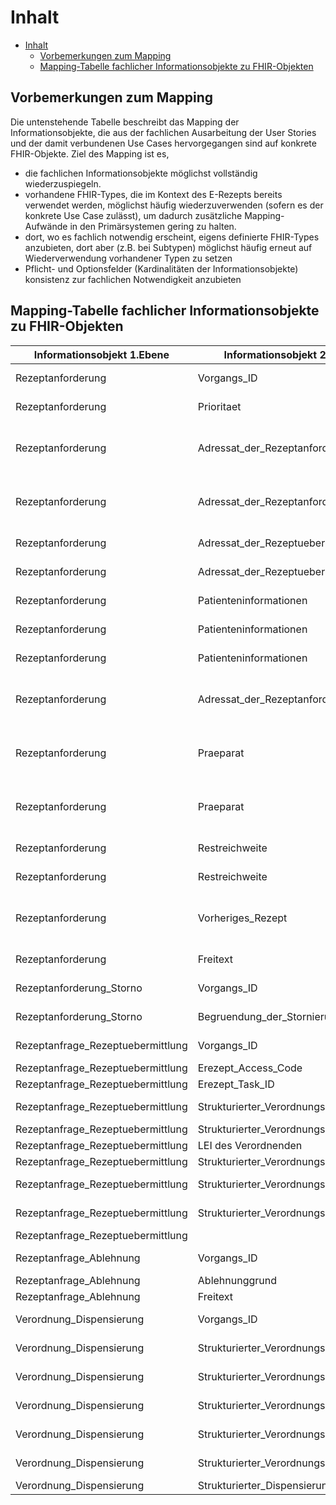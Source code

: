 
# <a id="Inhalt"></a>Inhalt

- [Inhalt](#Inhalt)
  - [Vorbemerkungen zum Mapping](#Vorbemerkungen-zum-Mapping)
  - [Mapping-Tabelle fachlicher Informationsobjekte zu FHIR-Objekten](#Mapping-Table)

## <a id="Vorbemerkungen-zum-Mapping"></a>Vorbemerkungen zum Mapping

Die untenstehende Tabelle beschreibt das Mapping der Informationsobjekte, die aus der fachlichen Ausarbeitung der User Stories und der damit verbundenen Use Cases hervorgegangen sind auf konkrete FHIR-Objekte. Ziel des Mapping ist es,

  - die fachlichen Informationsobjekte möglichst vollständig wiederzuspiegeln.
  - vorhandene FHIR-Types, die im Kontext des E-Rezepts bereits verwendet werden, möglichst häufig wiederzuverwenden (sofern es der konkrete Use Case zulässt), um dadurch zusätzliche Mapping-Aufwände in den Primärsystemen gering zu halten.
  - dort, wo es fachlich notwendig erscheint, eigens definierte FHIR-Types anzubieten, dort aber (z.B. bei Subtypen) möglichst häufig erneut auf Wiederverwendung vorhandener Typen zu setzen
  - Pflicht- und Optionsfelder (Kardinalitäten der Informationsobjekte) konsistenz zur fachlichen Notwendigkeit anzubieten


## <a id="Mapping-Table"></a>Mapping-Tabelle fachlicher Informationsobjekte zu FHIR-Objekten


|Informationsobjekt 1.Ebene|Informationsobjekt 2.Ebene|Informationsobjekt 3.Ebene|Kardinalität|mögliche Quelle(n)|FHIR-Type-Mapping|FHIR-Base-Type||
|---|---|---|---|---|---|---|---|
Rezeptanforderung|Vorgangs_ID|n/a|1..1|PS d. Pflegeeinrichtung / AVS|GEM_PR_ERP_MEDREQ_DispenseInformationBundle.GEM_PR_ERP_MEDREQ_MessageHeader.extension:VorgangsID|String
Rezeptanforderung|Prioritaet|n/a|0..1|Vorgängerverordnung / PS d. Pflegeeinrichtung / AVS|GEM_PR_ERP_MEDREQ_RequestBundle.GEM_PR_ERP_MEDREQ_MedicationRequest.priority|RequestPriority
Rezeptanforderung|Adressat_der_Rezeptanforderung|Telematik_ID|0..1|Vorgänger-DispenseInformationBundle / PS d. Pflegeeinrichtung / AVS|GEM_PR_ERP_MEDREQ_RequestBundle.GEM_PR_ERP_MEDREQ_MedicationRequest.requester.identifier:Telematik-ID|Identifier-Profil aus de.basisprofil
Rezeptanforderung|Adressat_der_Rezeptanforderung|Name|0..1|Vorgänger-DispenseInformationBundle / PS d. Pflegeeinrichtung / AVS|GEM_PR_ERP_MEDREQ_RequestBundle.GEM_PR_ERP_MEDREQ_MedicationRequest.requester.name:name|KBV_PR_Base_Datatype_Name
Rezeptanforderung|Adressat_der_Rezeptuebermittlung|Telematik_ID|1..1|PS d. Pflegeeinrichtung / AVS|GEM_PR_ERP_MEDREQ_RequestBundle.GEM_PR_ERP_MEDREQ_Organization [Bundle.entry:RequestingOrganization]|GEM_PR_ERP_MEDREQ_Organization
Rezeptanforderung|Adressat_der_Rezeptuebermittlung|Empfaenger_Typ|1..1|PS d. Pflegeeinrichtung / AVS|GEM_PR_ERP_MEDREQ_RequestBundle.GEM_PR_ERP_MEDREQ_MedicationRequest.extension.prescriptionDeliveryType|Coding
Rezeptanforderung|Patienteninformationen|KVNR|1..1|PS d. Pflegeeinrichtung / AVS|GEM_PR_ERP_MEDREQ_RequestBundle.KBV_PR_FOR_Patient.identifier:[versichertenId_GKV ODER versichertenID_pkv]|Identifier-Profil aus de.basisprofil
Rezeptanforderung|Patienteninformationen|Name|1..1|PS d. Pflegeeinrichtung / AVS|GEM_PR_ERP_MEDREQ_RequestBundle.KBV_PR_FOR_Patient.name|KBV_PR_Base_Datatype_Name
Rezeptanforderung|Patienteninformationen|Geburtstag|1..1|PS d. Pflegeeinrichtung / AVS|GEM_PR_ERP_MEDREQ_RequestBundle.KBV_PR_FOR_Patient.birthDate|date
Rezeptanforderung|Adressat_der_Rezeptanforderung||0..1|DispenseInformationBundle des Vorgängervorgangs / PS d. Pflegeeinrichtung / AVS|GEM_PR_ERP_MEDREQ_RequestBundle.KBV_PR_FOR_Practitioner|KBV_PR_FOR_Practitioner
Rezeptanforderung|Praeparat|Bezeichnung|1..1|DispenseInformationBundle des Vorgängervorgangs / PS d. Pflegeeinrichtung / AVS|GEM_PR_ERP_MEDREQ_RequestBundle.GEM_PR_ERP_MEDREQ_MedicationRequest.KBV_PR_ERP_Medication_*.code|
Rezeptanforderung|Praeparat|Packungsgroesse|1..1|DispenseInformationBundle des Vorgängervorgangs / PS d. Pflegeeinrichtung / AVS|GEM_PR_ERP_MEDREQ_RequestBundle.GEM_PR_ERP_MEDREQ_MedicationRequest.KBV_PR_ERP_Medication_*.amount|
Rezeptanforderung|Restreichweite|Anzahl_Resteinheiten|0..1|PS d. Pflegeeinrichtung / AVS|GEM_PR_ERP_MEDREQ_RequestBundle.GEM_PR_ERP_MEDREQ_MedicationRequest.extension:RemainingQuantity|SimpleQuantity
Rezeptanforderung|Restreichweite|Restreichweitendatum|0..1|PS d. Pflegeeinrichtung / AVS|GEM_PR_ERP_MEDREQ_RequestBundle.GEM_PR_ERP_MEDREQ_MedicationRequest.extension:RemainingRangeDate|date
Rezeptanforderung|Vorheriges_Rezept|n/a|0..1|DispenseInformationBundle des Vorgängervorgangs / PS d. Pflegeeinrichtung / AVS|GEM_PR_ERP_MEDREQ_RequestBundle.GEM_PR_ERP_MEDREQ_MedicationRequest.extension:PriorPrescriptionID|GEM_ERP_PR_PrescriptionId
Rezeptanforderung|Freitext|n/a|0..1|PS d. Pflegeeinrichtung / AVS|GEM_PR_ERP_MEDREQ_RequestBundle.GEM_PR_ERP_MEDREQ_MedicationRequest.extension:FreeText|String
Rezeptanforderung_Storno|Vorgangs_ID|n/a|1..1|PS d. Pflegeeinrichtung / AVS|GEM_PR_ERP_MEDREQ_CancellationBundle.GEM_PR_ERP_MEDREQ_CancellationHeader.extension:VorgangsID|String
Rezeptanforderung_Storno|Begruendung_der_Stornierung|n/a|0..1|PS d. Pflegeeinrichtung / AVS|GEM_PR_ERP_MEDREQ_CancellationBundle.CancellationHeader.MessageHeader.extension:FreeText|String
Rezeptanfrage_Rezeptuebermittlung|Vorgangs_ID|n/a|1..1|RequestBundle des Vorgangs|GEM_PR_ERP_MEDREQ_ResponseBundle.GEM_PR_ERP_MEDREQ_ResponseHeader.extension:VorgangsID|String
Rezeptanfrage_Rezeptuebermittlung|Erezept_Access_Code|n/a|1..1|PVS|GEM_PR_ERP_MEDREQ_ResponseBundle.GEM_PR_ERP_MEDREQ_ResponseHeader.extension:AccessCode|GEM_ERP_PR_AccessCode
Rezeptanfrage_Rezeptuebermittlung|Erezept_Task_ID|n/a|1..1|PVS|GEM_PR_ERP_MEDREQ_ResponseBundle.GEM_PR_ERP_MEDREQ_ResponseHeader.extension:PrescriptionID|GEM_ERP_PR_PrescriptionId
Rezeptanfrage_Rezeptuebermittlung|Strukturierter_Verordnungsdatensatz|Verordnungsinhalt|1..1|RequestBundle des Vorgangs / PVS|GEM_PR_ERP_MEDREQ_ResponseBundle.KBV_PR_ERP_Prescription.medication|KBV_PR_ERP_Medication_*
Rezeptanfrage_Rezeptuebermittlung|Strukturierter_Verordnungsdatensatz|Verschreibender_Leistungserbringer|1..1|PVS|GEM_PR_ERP_MEDREQ_ResponseBundle.KBV_PR_ERP_Prescription.requester|KBV_PR_FOR_Practitioner
Rezeptanfrage_Rezeptuebermittlung|LEI des Verordnenden||1..1|PVS|GEM_PR_ERP_MEDREQ_ResponseBundle.KBV_PR_FOR_Organization|KBV_PR_FOR_Organization
Rezeptanfrage_Rezeptuebermittlung|Strukturierter_Verordnungsdatensatz|Betroffener_Versicherter|1..1|PVS|GEM_PR_ERP_MEDREQ_ResponseBundle.KBV_PR_ERP_Prescription.subject|KBV_PR_FOR_Patient
Rezeptanfrage_Rezeptuebermittlung|Strukturierter_Verordnungsdatensatz|Abgebender_Leistungserbringer||RequestBundle des Vorgangs|GEM_PR_ERP_MEDREQ_ResponseBundle.GEM_PR_ERP_MEDREQ_Organization [Bundle.entry:DispensingOrganization]|GEM_PR_ERP_MEDREQ_Organization
Rezeptanfrage_Rezeptuebermittlung|Strukturierter_Verordnungsdatensatz|Medikamentverabreichende_Institution||RequestBundle des Vorgangs|GEM_PR_ERP_MEDREQ_ResponseBundle.GEM_PR_ERP_MEDREQ_Organization [Bundle.entry:RequestingOrganization]|GEM_PR_ERP_MEDREQ_Organization
Rezeptanfrage_Rezeptuebermittlung|||1..1|PVS|GEM_PR_ERP_MEDREQ_ResponseBundle.KBV_PR_FOR_Practitioner|KBV_PR_FOR_Practitioner
Rezeptanfrage_Ablehnung|Vorgangs_ID|n/a|1..1|RequestBundle des Vorgangs|GEM_PR_ERP_MEDREQ_CancellationBundle.GEM_PR_ERP_MEDREQ_CancellationHeader.extension:VorgangsID|String
Rezeptanfrage_Ablehnung|Ablehnunggrund|n/a|1..1|PVS|GEM_PR_ERP_MEDREQ_CancellationBundle.GEM_PR_ERP_MEDREQ_CancellationHeader.extension:CancellationReasonType|Coding
Rezeptanfrage_Ablehnung|Freitext|n/a|0..1|PVS|GEM_PR_ERP_MEDREQ_CancellationBundle.GEM_PR_ERP_MEDREQ_CancellationHeader.extension:FreeText|String
Verordnung_Dispensierung|Vorgangs_ID|n/a|1..1|ResponseBundle des Vorgangs|GEM_PR_ERP_MEDREQ_DispenseInformationBundle.GEM_PR_ERP_MEDREQ_MessageHeader.extension:VorgangsID|String
Verordnung_Dispensierung|Strukturierter_Verordnungsdatensatz|Verordnungsinhalt|1..1|ResponseBundle des Vorgangs / AVS|GEM_PR_ERP_MEDREQ_DispenseInformationBundle.KBV_PR_ERP_Prescription.medication|KBV_PR_ERP_Medication_*
Verordnung_Dispensierung|Strukturierter_Verordnungsdatensatz|Verschreibender_Leistungserbringer|0..1|ResponseBundle des Vorgangs / AVS|GEM_PR_ERP_MEDREQ_DispenseInformationBundle.KBV_PR_ERP_Prescription.requester|KBV_PR_FOR_Practitioner
Verordnung_Dispensierung|Strukturierter_Verordnungsdatensatz|Betroffener_Versicherter|1..1|ResponseBundle des Vorgangs / AVS|GEM_PR_ERP_MEDREQ_DispenseInformationBundle.KBV_PR_FOR_Patient|KBV_PR_FOR_Patient
Verordnung_Dispensierung|Strukturierter_Verordnungsdatensatz|Abgebender_Leistungserbringer|0..1|AVS|GEM_PR_ERP_MEDREQ_DispenseInformationBundle.GEM_PR_ERP_MEDREQ_Organization [Bundle.entry:DispensingOrganization]|GEM_PR_ERP_MEDREQ_Organization
Verordnung_Dispensierung|Strukturierter_Verordnungsdatensatz|Medikamentverabreichende_Institution|0..1|ResponseBundle des Vorgangs / AVS|GEM_PR_ERP_MEDREQ_DispenseInformationBundle.GEM_PR_ERP_MEDREQ_Organization [Bundle.entry:RequestingOrganization]|GEM_PR_ERP_MEDREQ_Organization
Verordnung_Dispensierung|Strukturierter_Dispensierungsdatensatz|Verordnungsinhalt|1..1|AVS|GEM_PR_ERP_MEDREQ_DispenseInformationBundle.GEM_ERP_PR_MedicationDispense|GEM_ERP_PR_MedicationDispense
